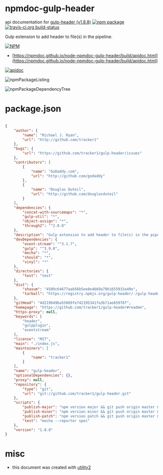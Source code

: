 # npmdoc-gulp-header

api documentation for  [gulp-header (v1.8.8)](https://github.com/tracker1/gulp-header#readme)  [![npm package](https://img.shields.io/npm/v/npmdoc-gulp-header.svg?style=flat-square)](https://www.npmjs.org/package/npmdoc-gulp-header) [![travis-ci.org build-status](https://api.travis-ci.org/npmdoc/node-npmdoc-gulp-header.svg)](https://travis-ci.org/npmdoc/node-npmdoc-gulp-header)

Gulp extension to add header to file(s) in the pipeline.

[![NPM](https://nodei.co/npm/gulp-header.png?downloads=true&downloadRank=true&stars=true)](https://www.npmjs.com/package/gulp-header)

- [https://npmdoc.github.io/node-npmdoc-gulp-header/build/apidoc.html](https://npmdoc.github.io/node-npmdoc-gulp-header/build/apidoc.html)

[![apidoc](https://npmdoc.github.io/node-npmdoc-gulp-header/build/screenCapture.buildCi.browser.%252Ftmp%252Fbuild%252Fapidoc.html.png)](https://npmdoc.github.io/node-npmdoc-gulp-header/build/apidoc.html)

![npmPackageListing](https://npmdoc.github.io/node-npmdoc-gulp-header/build/screenCapture.npmPackageListing.svg)

![npmPackageDependencyTree](https://npmdoc.github.io/node-npmdoc-gulp-header/build/screenCapture.npmPackageDependencyTree.svg)



# package.json

```json

{
    "author": {
        "name": "Michael J. Ryan",
        "url": "http://github.com/tracker1"
    },
    "bugs": {
        "url": "https://github.com/tracker1/gulp-header/issues"
    },
    "contributors": [
        {
            "name": "GoDaddy.com",
            "url": "http://github.com/godaddy"
        },
        {
            "name": "Douglas Duteil",
            "url": "http://github.com/douglasduteil"
        }
    ],
    "dependencies": {
        "concat-with-sourcemaps": "*",
        "gulp-util": "*",
        "object-assign": "*",
        "through2": "^2.0.0"
    },
    "description": "Gulp extension to add header to file(s) in the pipeline.",
    "devDependencies": {
        "event-stream": "^3.1.7",
        "gulp": "^3.9.0",
        "mocha": "*",
        "should": "*",
        "vinyl": "*"
    },
    "directories": {
        "test": "test"
    },
    "dist": {
        "shasum": "4509c64677aab56b5ee8e4669a79b1655933a49e",
        "tarball": "https://registry.npmjs.org/gulp-header/-/gulp-header-1.8.8.tgz"
    },
    "gitHead": "4d219649ba55069fe742195341fa3b71ae65976f",
    "homepage": "https://github.com/tracker1/gulp-header#readme",
    "https-proxy": null,
    "keywords": [
        "header",
        "gulpplugin",
        "eventstream"
    ],
    "license": "MIT",
    "main": "./index.js",
    "maintainers": [
        {
            "name": "tracker1"
        }
    ],
    "name": "gulp-header",
    "optionalDependencies": {},
    "proxy": null,
    "repository": {
        "type": "git",
        "url": "git://github.com/tracker1/gulp-header.git"
    },
    "scripts": {
        "publish-major": "npm version major && git push origin master && git push --tags",
        "publish-minor": "npm version minor && git push origin master && git push --tags",
        "publish-patch": "npm version patch && git push origin master && git push --tags",
        "test": "mocha --reporter spec"
    },
    "version": "1.8.8"
}
```



# misc
- this document was created with [utility2](https://github.com/kaizhu256/node-utility2)
